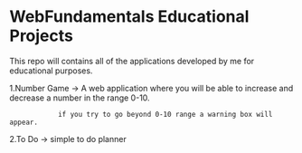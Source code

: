 # WebFundamentals Educational Projects

This repo will contains all of the applications developed by me for educational purposes.



1.Number Game -> A web application where you will be able to increase and decrease a number in the range 0-10.

                if you try to go beyond 0-10 range a warning box will appear.

2.To Do -> simple to do planner

